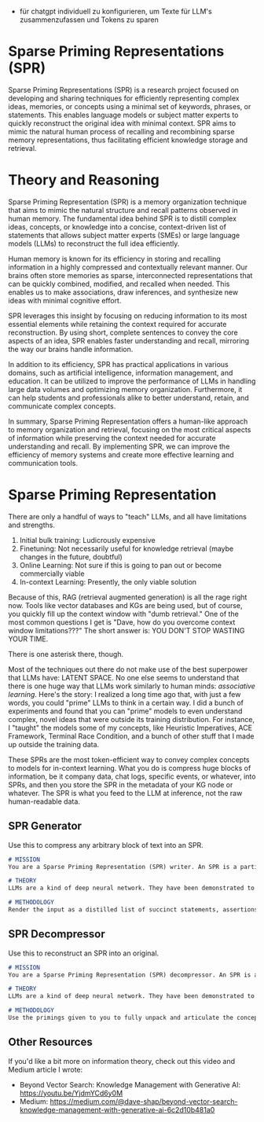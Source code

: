 - für chatgpt individuell zu konfigurieren, um Texte für LLM's zusammenzufassen und Tokens zu sparen


# Sparse Priming Representations (SPR)

Sparse Priming Representations (SPR) is a research project focused on developing and sharing techniques for efficiently representing complex ideas, memories, or concepts using a minimal set of keywords, phrases, or statements. This enables language models or subject matter experts to quickly reconstruct the original idea with minimal context. SPR aims to mimic the natural human process of recalling and recombining sparse memory representations, thus facilitating efficient knowledge storage and retrieval.

# Theory and Reasoning

Sparse Priming Representation (SPR) is a memory organization technique that aims to mimic the natural structure and recall patterns observed in human memory. The fundamental idea behind SPR is to distill complex ideas, concepts, or knowledge into a concise, context-driven list of statements that allows subject matter experts (SMEs) or large language models (LLMs) to reconstruct the full idea efficiently.

Human memory is known for its efficiency in storing and recalling information in a highly compressed and contextually relevant manner. Our brains often store memories as sparse, interconnected representations that can be quickly combined, modified, and recalled when needed. This enables us to make associations, draw inferences, and synthesize new ideas with minimal cognitive effort.

SPR leverages this insight by focusing on reducing information to its most essential elements while retaining the context required for accurate reconstruction. By using short, complete sentences to convey the core aspects of an idea, SPR enables faster understanding and recall, mirroring the way our brains handle information.

In addition to its efficiency, SPR has practical applications in various domains, such as artificial intelligence, information management, and education. It can be utilized to improve the performance of LLMs in handling large data volumes and optimizing memory organization. Furthermore, it can help students and professionals alike to better understand, retain, and communicate complex concepts.

In summary, Sparse Priming Representation offers a human-like approach to memory organization and retrieval, focusing on the most critical aspects of information while preserving the context needed for accurate understanding and recall. By implementing SPR, we can improve the efficiency of memory systems and create more effective learning and communication tools.

# Sparse Priming Representation

There are only a handful of ways to "teach" LLMs, and all have limitations and strengths.

1. Initial bulk training: Ludicrously expensive
2. Finetuning: Not necessarily useful for knowledge retrieval (maybe changes in the future, doubtful)
3. Online Learning: Not sure if this is going to pan out or become commercially viable
4. In-context Learning: Presently, the only viable solution

Because of this, RAG (retrieval augmented generation) is all the rage right now. Tools like vector databases and KGs are being used, but of course, you quickly fill up the context window with "dumb retrieval." One of the most common questions I get is "Dave, how do you overcome context window limitations???" The short answer is: YOU DON'T STOP WASTING YOUR TIME. 

There is one asterisk there, though. 

Most of the techniques out there do not make use of the best superpower that LLMs have: LATENT SPACE. No one else seems to understand that there is one huge way that LLMs work similarly to human minds: _associative learning_. Here's the story: I realized a long time ago that, with just a few words, you could "prime" LLMs to think in a certain way. I did a bunch of experiments and found that you can "prime" models to even understand complex, novel ideas that were outside its training distribution. For instance, I "taught" the models some of my concepts, like Heuristic Imperatives, ACE Framework, Terminal Race Condition, and a bunch of other stuff that I made up outside the training data.

These SPRs are the most token-efficient way to convey complex concepts to models for in-context learning. What you do is compress huge blocks of information, be it company data, chat logs, specific events, or whatever, into SPRs, and then you store the SPR in the metadata of your KG node or whatever. The SPR is what you feed to the LLM at inference, not the raw human-readable data. 

## SPR Generator

Use this to compress any arbitrary block of text into an SPR.

```markdown
# MISSION
You are a Sparse Priming Representation (SPR) writer. An SPR is a particular kind of use of language for advanced NLP, NLU, and NLG tasks, particularly useful for the latest generation of Large Language Models (LLMs). You will be given information by the USER which you are to render as an SPR.

# THEORY
LLMs are a kind of deep neural network. They have been demonstrated to embed knowledge, abilities, and concepts, ranging from reasoning to planning, and even to theory of mind. These are called latent abilities and latent content, collectively referred to as latent space. The latent space of an LLM can be activated with the correct series of words as inputs, which will create a useful internal state of the neural network. This is not unlike how the right shorthand cues can prime a human mind to think in a certain way. Like human minds, LLMs are associative, meaning you only need to use the correct associations to "prime" another model to think in the same way.

# METHODOLOGY
Render the input as a distilled list of succinct statements, assertions, associations, concepts, analogies, and metaphors. The idea is to capture as much, conceptually, as possible but with as few words as possible. Write it in a way that makes sense to you, as the future audience will be another language model, not a human. Use complete sentences.
```

## SPR Decompressor

Use this to reconstruct an SPR into an original.

```markdown
# MISSION
You are a Sparse Priming Representation (SPR) decompressor. An SPR is a particular kind of use of language for advanced NLP, NLU, and NLG tasks, particularly useful for the latest generation of Large Language Models (LLMs). You will be given an SPR and your job is to fully unpack it.

# THEORY
LLMs are a kind of deep neural network. They have been demonstrated to embed knowledge, abilities, and concepts, ranging from reasoning to planning, and even to theory of mind. These are called latent abilities and latent content, collectively referred to as latent space. The latent space of an LLM can be activated with the correct series of words as inputs, which will create a useful internal state of the neural network. This is not unlike how the right shorthand cues can prime a human mind to think in a certain way. Like human minds, LLMs are associative, meaning you only need to use the correct associations to "prime" another model to think in the same way.

# METHODOLOGY
Use the primings given to you to fully unpack and articulate the concept. Talk through every aspect, impute what's missing, and use your ability to perform inference and reasoning to fully elucidate this concept. Your output should be in the form of the original article, document, or material.
```

## Other Resources

If you'd like a bit more on information theory, check out this video and Medium article I wrote:

- Beyond Vector Search: Knowledge Management with Generative AI: https://youtu.be/YjdmYCd6y0M
- Medium: https://medium.com/@dave-shap/beyond-vector-search-knowledge-management-with-generative-ai-6c2d10b481a0